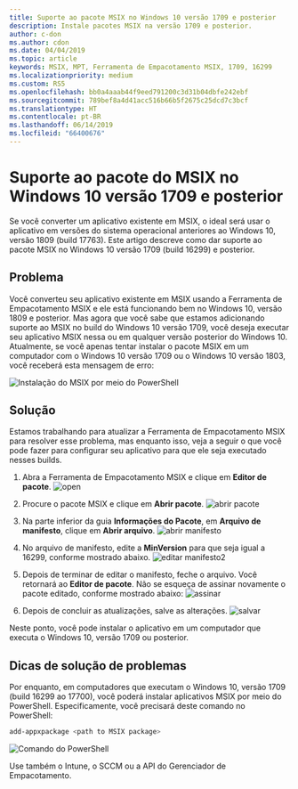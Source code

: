 ```yaml
---
title: Suporte ao pacote MSIX no Windows 10 versão 1709 e posterior
description: Instale pacotes MSIX na versão 1709 e posterior.
author: c-don
ms.author: cdon
ms.date: 04/04/2019
ms.topic: article
keywords: MSIX, MPT, Ferramenta de Empacotamento MSIX, 1709, 16299
ms.localizationpriority: medium
ms.custom: RS5
ms.openlocfilehash: bb0a4aaab44f9eed791200c3d31b04dbfe242ebf
ms.sourcegitcommit: 789bef8a4d41acc516b66b5f2675c25dcd7c3bcf
ms.translationtype: HT
ms.contentlocale: pt-BR
ms.lasthandoff: 06/14/2019
ms.locfileid: "66400676"
---
```

# <a name="msix-package-support-on-windows-10-version-1709-and-later"></a>Suporte ao pacote do MSIX no Windows 10 versão 1709 e posterior

Se você converter um aplicativo existente em MSIX, o ideal será usar o aplicativo em versões do sistema operacional anteriores ao Windows 10, versão 1809 (build 17763). Este artigo descreve como dar suporte ao pacote MSIX no Windows 10 versão 1709 (build 16299) e posterior.

## <a name="problem"></a>Problema

Você converteu seu aplicativo existente em MSIX usando a Ferramenta de Empacotamento MSIX e ele está funcionando bem no Windows 10, versão 1809 e posterior. Mas agora que você sabe que estamos adicionando suporte ao MSIX no build do Windows 10 versão 1709, você deseja executar seu aplicativo MSIX nessa ou em qualquer versão posterior do Windows 10. Atualmente, se você apenas tentar instalar o pacote MSIX em um computador com o Windows 10 versão 1709 ou o Windows 10 versão 1803, você receberá esta mensagem de erro:

![Instalação do MSIX por meio do PowerShell](images/mpt_blog_0.jpg)

## <a name="solution"></a>Solução

Estamos trabalhando para atualizar a Ferramenta de Empacotamento MSIX para resolver esse problema, mas enquanto isso, veja a seguir o que você pode fazer para configurar seu aplicativo para que ele seja executado nesses builds.

1. Abra a Ferramenta de Empacotamento MSIX e clique em **Editor de pacote**.
  ![open](images/mpt_blog_1.jpg)

2. Procure o pacote MSIX e clique em **Abrir pacote**.
  ![abrir pacote](images/mpt_blog_3.jpg)

3. Na parte inferior da guia **Informações do Pacote**, em **Arquivo de manifesto**, clique em **Abrir arquivo**.
  ![abrir manifesto](images/mpt_blog_4.jpg)

4. No arquivo de manifesto, edite a **MinVersion** para que seja igual a 16299, conforme mostrado abaixo.
  ![editar manifesto2](images/mpt_blog_7.jpg)

5. Depois de terminar de editar o manifesto, feche o arquivo. Você retornará ao **Editor de pacote**. Não se esqueça de assinar novamente o pacote editado, conforme mostrado abaixo: ![assinar](images/mpt_blog_9.jpg)

6. Depois de concluir as atualizações, salve as alterações.
  ![salvar](images/mpt_blog_10.jpg)

Neste ponto, você pode instalar o aplicativo em um computador que executa o Windows 10, versão 1709 ou posterior.

## <a name="troubleshooting-tips"></a>Dicas de solução de problemas

Por enquanto, em computadores que executam o Windows 10, versão 1709 (build 16299 ao 17700), você poderá instalar aplicativos MSIX por meio do PowerShell.
Especificamente, você precisará deste comando no PowerShell:

```powershell
add-appxpackage <path to MSIX package>
```

![Comando do PowerShell](images/mpt_blog_11.jpg)

Use também o Intune, o SCCM ou a API do Gerenciador de Empacotamento.